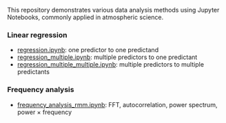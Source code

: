 This repository demonstrates various data analysis methods using Jupyter Notebooks, commonly applied in atmospheric science.

### Linear regression
- [regression.ipynb](https://github.com/kinyatoride/general/blob/master/regression.ipynb): one predictor to one predictand
- [regression_multiple.ipynb](https://github.com/kinyatoride/general/blob/master/regression_multiple.ipynb): multiple predictors to one predictant
- [regression_multiple_multiple.ipynb](https://github.com/kinyatoride/general/blob/master/regression_multiple_to_multiple.ipynb): multiple predictors to multiple predictants

### Frequency analysis
- [frequency_analysis_rmm.ipynb](https://github.com/kinyatoride/general/blob/master/frequency_analysis_rmm.ipynb): FFT, autocorrelation, power spectrum, power × frequency